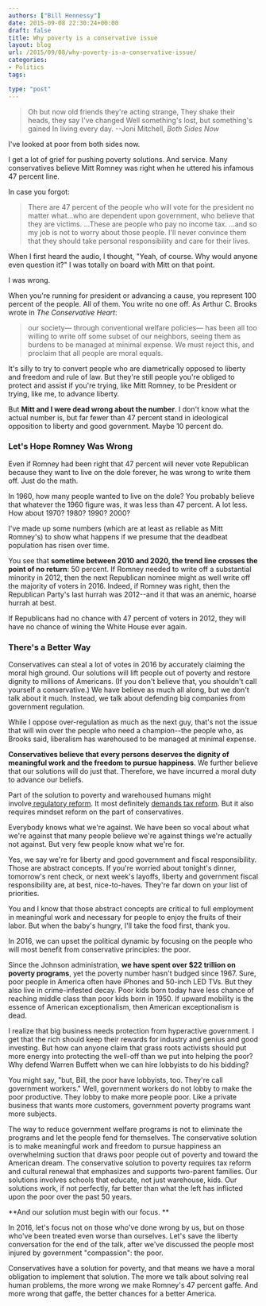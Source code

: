 ```yaml
---
authors: ["Bill Hennessy"]
date: 2015-09-08 22:30:24+00:00
draft: false
title: Why poverty is a conservative issue
layout: blog
url: /2015/09/08/why-poverty-is-a-conservative-issue/
categories:
- Politics
tags:

type: "post"
---
```


> Oh but now old friends they're acting strange,
They shake their heads, they say I've changed
Well something's lost, but something's gained
In living every day.
--Joni Mitchell, _Both Sides Now_



I've looked at poor from both sides now.

I get a lot of grief for pushing poverty solutions. And service. Many conservatives believe Mitt Romney was right when he uttered his infamous 47 percent line.

In case you forgot:



> There are 47 percent of the people who will vote for the president no matter what...who are dependent upon government, who believe that they are victims. ...These are people who pay no income tax. ...and so my job is not to worry about those people. I'll never convince them that they should take personal responsibility and care for their lives.



When I first heard the audio, I thought, "Yeah, of course. Why would anyone even question it?" I was totally on board with Mitt on that point.

I was wrong.

When you're running for president or advancing a cause, you represent 100 percent of the people. All of them. You write no one off. As Arthur C. Brooks wrote in _The Conservative Heart_:



> our society— through conventional welfare policies— has been all too willing to write off some subset of our neighbors, seeing them as burdens to be managed at minimal expense. We must reject this, and proclaim that all people are moral equals.



It's silly to try to convert people who are diametrically opposed to liberty and freedom and rule of law. But they're still people you're obliged to protect and assist if you're trying, like Mitt Romney, to be President or trying, like me, to advance liberty.

But **Mitt and I were dead wrong about the number**. I don't know what the actual number is, but far fewer than 47 percent stand in ideological opposition to liberty and good government. Maybe 10 percent do.



### Let's Hope Romney Was Wrong



Even if Romney had been right that 47 percent will never vote Republican because they want to live on the dole forever, he was wrong to write them off. Just do the math.

In 1960, how many people wanted to live on the dole? You probably believe that whatever the 1960 figure was, it was less than 47 percent. A lot less. How about 1970? 1980? 1990? 2000?

I've made up some numbers (which are at least as reliable as Mitt Romney's) to show what happens if we presume that the deadbeat population has risen over time.



You see that **sometime between 2010 and 2020, the trend line crosses the point of no return**: 50 percent. If Romney needed to write off a substantial minority in 2012, then the next Republican nominee might as well write off the majority of voters in 2016. Indeed, if Romney was right, then the Republican Party's last hurrah was 2012--and it that was an anemic, hoarse hurrah at best.

If Republicans had no chance with 47 percent of voters in 2012, they will have no chance of wining the White House ever again.



### There's a Better Way



Conservatives can steal a lot of votes in 2016 by accurately claiming the moral high ground. Our solutions will lift people out of poverty and restore dignity to millions of Americans. (If you don't believe that, you shouldn't call yourself a conservative.) We have believe as much all along, but we don't talk about it much. Instead, we talk about defending big companies from government regulation.

While I oppose over-regulation as much as the next guy, that's not the issue that will win over the people who need a champion--the people who, as Brooks said, liberalism has warehoused to be managed at minimal expense.

**Conservatives believe that every persons deserves the dignity of meaningful work and the freedom to pursue happiness**. We further believe that our solutions will do just that. Therefore, we have incurred a moral duty to advance our beliefs.

Part of the solution to poverty and warehoused humans might involve[ regulatory reform](https://hennessysview.com/2012/11/05/this-is-why-you-are-underemployed/). It most definitely [demands tax reform](https://hennessysview.com/2015/09/07/same-sex-marriage-is-tax-problem/). But it also requires mindset reform on the part of conservatives.

Everybody knows what we're against. We have been so vocal about what we're against that many people believe we're against things we're actually not against. But very few people know what we're for.

Yes, we say we're for liberty and good government and fiscal responsibility. Those are abstract concepts. If you're worried about tonight's dinner, tomorrow's rent check, or next week's layoffs, liberty and government fiscal responsibility are, at best, nice-to-haves. They're far down on your list of priorities.

You and I know that those abstract concepts are critical to full employment in meaningful work and necessary for people to enjoy the fruits of their labor. But when the baby's hungry, I'll take the food first, thank you.

In 2016, we can upset the political dynamic by focusing on the people who will most benefit from conservative principles: the poor.

Since the Johnson administration, **we have spent over $22 trillion on poverty programs**, yet the poverty number hasn't budged since 1967. Sure, poor people in America often have iPhones and 50-inch LED TVs. But they also live in crime-infested decay. Poor kids born today have less chance of reaching middle class than poor kids born in 1950. If upward mobility is the essence of American exceptionalism, then American exceptionalism is dead.

I realize that big business needs protection from hyperactive government. I get that the rich should keep their rewards for industry and genius and good investing. But how can anyone claim that grass roots activists should put more energy into protecting the well-off than we put into helping the poor? Why defend Warren Buffett when we can hire lobbyists to do his bidding?

You might say, "but, Bill, the poor have lobbyists, too. They're call government workers." Well, government workers do not lobby to make the poor productive. They lobby to make more people poor. Like a private business that wants more customers, government poverty programs want more subjects.

The way to reduce government welfare programs is not to eliminate the programs and let the people fend for themselves. The conservative solution is to make meaningful work and freedom to pursue happiness an overwhelming suction that draws poor people out of poverty and toward the American dream. The conservative solution to poverty requires tax reform and cultural renewal that emphasizes and supports two-parent families. Our solutions involves schools that educate, not just warehouse, kids. Our solutions work, if not perfectly, far better than what the left has inflicted upon the poor over the past 50 years.

**And our solution must begin with our focus. **

In 2016, let's focus not on those who've done wrong by us, but on those who've been treated even worse than ourselves. Let's save the liberty conversation for the end of the talk, after we've discussed the people most injured by government "compassion": the poor.

Conservatives have a solution for poverty, and that means we have a moral obligation to implement that solution. The more we talk about solving real human problems, the more wrong we make Romney's 47 percent gaffe. And more wrong that gaffe, the better chances for a better America.






